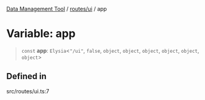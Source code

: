 [Data Management Tool](../../../index.md) / [routes/ui](../index.md) / app

# Variable: app

> `const` **app**: `Elysia`\<`"/ui"`, `false`, `object`, `object`, `object`, `object`, `object`, `object`\>

## Defined in

src/routes/ui.ts:7
